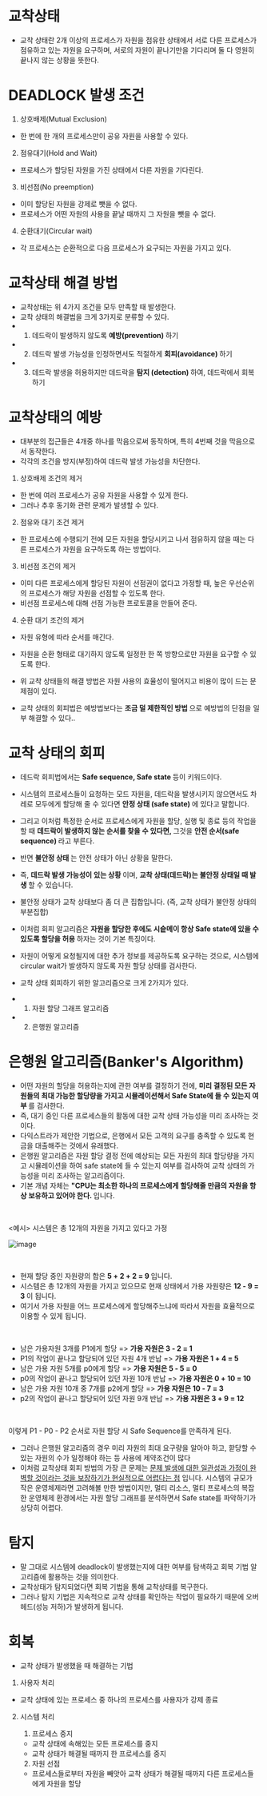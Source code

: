 <h1> 교착상태 </h1>

- 교착 상태란 2개 이상의 프로세스가 자원을 점유한 상태에서 서로 다른 프로세스가 점유하고 있는 자원을 요구하며, 서로의 자원이 끝나기만을 기다리며 둘 다 영원히 끝나지 않는 상황을 뜻한다.

<h1> DEADLOCK 발생 조건 </h1>

1. 상호배제(Mutual Exclusion)

- 한 번에 한 개의 프로세스만이 공유 자원을 사용할 수 있다.

2. 점유대기(Hold and Wait)

- 프로세스가 할당된 자원을 가진 상태에서 다른 자원을 기다린다.

3. 비선점(No preemption)

- 이미 할당된 자원을 강제로 뺏을 수 없다.
- 프로세스가 어떤 자원의 사용을 끝날 때까지 그 자원을 뺏을 수 없다.

4. 순환대기(Circular wait)

- 각 프로세스는 순환적으로 다음 프로세스가 요구되는 자원을 가지고 있다.

<h1> 교착상태 해결 방법 </h1>

- 교착상태는 위 4가지 조건을 모두 만족할 때 발생한다.
- 교착 상태의 해결법을 크게 3가지로 분류할 수 있다.
- 1. 데드락이 발생하지 않도록 <b> 예방(prevention) </b> 하기
- 2. 데드락 발생 가능성을 인정하면서도 적절하게 <b> 회피(avoidance) </b> 하기
- 3. 데드락 발생을 허용하지만 데드락을 <b> 탐지 (detection) </b> 하여, 데드락에서 회복하기


<h1> 교착상태의 예방 </h1>

- 대부분의 접근들은 4개중 하나를 막음으로써 동작하며, 특히 4번째 것을 막음으로서 동작한다.
- 각각의 조건을 방지(부정)하여 데드락 발생 가능성을 차단한다.

1.  상호배제 조건의 제거

- 한 번에 여러 프로세스가 공유 자원을 사용할 수 있게 한다.
- 그러나 추후 동기화 관련 문제가 발생할 수 있다.

2. 점유와 대기 조건 제거

- 한 프로세스에 수행되기 전에 모든 자원을 할당시키고 나서 점유하지 않을 때는 다른 프로세스가 자원을 요구하도록 하는 방법이다.

3. 비선점 조건의 제거

- 이미 다른 프로세스에게 할당된 자원이 선점권이 없다고 가정할 때, 높은 우선순위의 프로세스가 해당 자원을 선점할 수 있도록 한다.
- 비선점 프로세스에 대해 선점 가능한 프로토콜을 만들어 준다.

4. 순환 대기 조건의 제거

- 자원 유형에 따라 순서를 매긴다.
- 자원을 순환 형태로 대기하지 않도록 일정한 한 쪽 방향으로만 자원을 요구할 수 있도록 한다.

- 위 교착 상태들의 해결 방법은 자원 사용의 효율성이 떨어지고 비용이 많이 드는 문제점이 있다.
- 교착 상태의 회피법은 예방법보다는 <b> 조금 덜 제한적인 방법 </b> 으로 예방법의 단점을 일부 해결할 수 있다..

<h1> 교착 상태의 회피 </h1>

- 데드락 회피법에서는 <b> Safe sequence, Safe state </b> 등이 키워드이다.
- 시스템의 프로세스들이 요청하는 모드 자원을, 데드락을 발생시키지 않으면서도 차레로 모두에게 할당해 줄 수 있다면 <b> 안정 상태 (safe state) </b> 에 있다고 말합니다.
- 그리고 이처럼 특정한 순서로 프로세스에게 자원을 할당, 실행 및 종료 등의 작업을 할 때 <b> 데드락이 발생하지 않는 순서를 찾을 수 있다면, </b> 그것을 <b> 안전 순서(safe sequence) </b> 라고 부른다.
- 반면 <b> 불안정 상태 </b> 는 안전 상태가 아닌 상황을 말한다.
- 즉, <b> 데드락 발생 가능성이 있는 상황 </b> 이며, <b> 교착 상태(데드락)는 불안정 상태일 때 발생 </b> 할 수 있습니다.
- 불안정 상태가 교착 상태보다 좀 더 큰 집합입니다. (즉, 교착 상태가 불안정 상태의 부분집합)
- 이처럼 회피 알고리즘은 <b> 자원을 할당한 후에도 시슽메이 항상 Safe state에 있을 수 있도록 할당을 허용 </b> 하자는 것이 기본 특징이다.

- 자원이 어떻게 요청될지에 대한 추가 정보를 제공하도록 요구하는 것으로, 시스템에 circular wait가 발생하지 않도록 자원 할당 상태를 검사한다.

- 교착 상태 회피하기 위한 알고리즘으로 크게 2가지가 있다.
- 1) 자원 할당 그래프 알고리즘
- 2) 은행원 알고리즘

<h1> 은행원 알고리즘(Banker's Algorithm) </h1>

- 어떤 자원의 할당을 허용하는지에 관한 여부를 결정하기 전에, <b> 미리 결정된 모든 자원들의 최대 가능한 할당량을 가지고 시뮬레이션해서 Safe State에 들 수 있는지 여부 </b>를 검사한다.
- 즉, 대기 중인 다른 프로세스들의 활동에 대한 교착 상태 가능성을 미리 조사하는 것이다.
- 다익스트라가 제안한 기법으로, 은행에서 모든 고객의 요구를 충족할 수 있도록 현금을 대출해주는 것에서 유래했다.
- 은행원 알고리즘은 자원 할당 결정 전에 예상되는 모든 자원의 최대 할당량을 가지고 시뮬레이션을 하여 safe state에 들 수 있는지 여부를 검사하여 교착 상태의 가능성을 미리 조사하는 알고리즘이다.
- 기본 개념 자체는 <b> "CPU는 최소한 하나의 프로세스에게 할당해줄 만큼의 자원을 항상 보유하고 있어야 한다. </b> 입니다.

</br>

<예시> 시스템은 총 12개의 자원을 가지고 있다고 가정 </br>

![image](https://user-images.githubusercontent.com/62228401/229319291-ea67e739-7655-49aa-8e41-d74e82e5205f.png)

<br />

- 현재 할당 중인 자원량의 합은 <b> 5 + 2 + 2 = 9 </b> 입니다.
- 시스템은 총 12개의 자원을 가지고 있으므로 현재 상태에서 가용 자원량은 <b> 12 - 9 = 3 </b> 이 됩니다.
- 여기서 가용 자원을 어느 프로세스에게 할당해주느냐에 따라서 자원을 효율적으로 이용할 수 있게 됩니다.
<br />

- 남은 가용자원 3개를 P1에게 할당 => <b> 가용 자원은 3 - 2 = 1 </b>
- P1의 작업이 끝나고 할당되어 있던 자원 4개 반납 => <b> 가용 자원은 1 + 4 = 5 </b>
- 남은 가용 자원 5개를 p0에게 할당 => <b> 가용 자원은 5 - 5 = 0 </b>
- p0의 작업이 끝나고 할당되어 있던 자원 10개 반납 => <b> 가용 자원은 0 + 10 = 10 </b>
- 남은 가용 자원 10개 중 7개를 p2에게 할당 => <b> 가용 자원은 10 - 7 = 3 </b>
- p2의 작업이 끝나고 할당되어 있던 자원 9개 반납 => <b> 가용 자원은 3 + 9 = 12 </b>

<br> 

이렇게 P1 - P0 - P2 순서로 자원 할당 시 Safe Sequence를 만족하게 된다. </br>

- 그러나 은행원 알고리즘의 경우 미리 자원의 최대 요구량을 알아야 하고, 핟당할 수 있는 자원의 수가 일정해야 하는 등 사용에 제약조건이 많다
- 이처럼 교착상태 회피 방법의 가장 큰 문제는 <u> 문제 발생에 대한 일관성과 가정이 완벽할 것이라는 것을 보장하기가 현실적으로 어렵다는 점</u> 입니다. 시스템의 규모가 작은 운영체제라면 고려해볼 만한 방법이지만, 멀티 리소스, 멀티 프로세스의 복잡한 운영체제 환경에서는 자원 할당 그래프를 분석하면서 Safe state를 파악하기가 상당히 어렵다.


<h1> 탐지 </h1>

- 말 그대로 시스템에 deadlock이 발생했는지에 대한 여부를 탐색하고 회복 기법 알고리즘에 활용하는 것을 의미한다.
- 교착상태가 탐지되었다면 회복 기법을 통해 교착상태를 복구한다.
- 그러나 탐지 기법은 지속적으로 교착 상태를 확인하는 작업이 필요하기 때문에 오버헤드(성능 저하)가 발생하게 됩니다.
<h1> 회복 </h1>

- 교착 상태가 발생했을 때 해결하는 기법

1. 사용자 처리

- 교착 상태에 있는 프로세스 중 하나의 프로세스를 사용자가 강제 종료

2. 시스템 처리

    1. 프로세스 중지
  
      - 교착 상태에 속해있는 모든 프로세스를 중지
      - 교착 상태가 해결될 때까지 한 프로세스를 중지

    2. 자원 선점

      - 프로세스들로부터 자원을 빼앗아 교착 상태가 해결될 때까지 다른 프로세스들에게 자원을 할당

